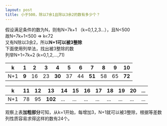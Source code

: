 ```yaml
---
layout: post
title: 小于500，除以7余1且除以3余2的数有多少个？
---
```


假设满足条件的数为N，则有N=7k+1 （k=0,1,2,3...），且N<500  
故N=7k+1<500 => k<72  
又有N除以3余2，所以**N+1可以被3整除**  
下面使用列举法，找出被3整除的数  
列举N+1=7k+2 (k=0,1,2,...,71)

| k | 1 | 2 | 3 | 4 | 5 | 6 | 7 | 8 | 9 | 10 |
| --- | --- | --- | --- | --- | --- | --- | --- | --- | --- | --- |
| N+1 | **9** | 16 | 23 | **30** | 37 | 44 | **51** | 58 | 65 | **72** |

| k | 11 | 12 | 13 | 14 | 15 | 16 | 17 | 18 | 19 | 20 | ... |
| --- | --- | --- | --- | --- | --- | --- | --- | --- | --- | --- | --- |
| N+1 | 78 | 95 | **102** | ... | ... | ... | ... | ... | ... | ... | ... |

观察上表**加粗部分**可知，从k=1开始，每增加3，N+1就可以被3整除，根据等差数列性质容易求得这样的数有24个。